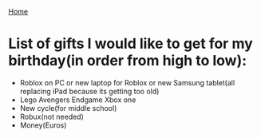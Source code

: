 [Home](index.md)
# List of gifts I would like to get for my birthday(in order from high to low):
* Roblox on PC or new laptop for Roblox or new Samsung tablet(all replacing iPad because its getting too old)
* Lego Avengers Endgame Xbox one
* New cycle(for middle school)
* Robux(not needed)
* Money(Euros)
